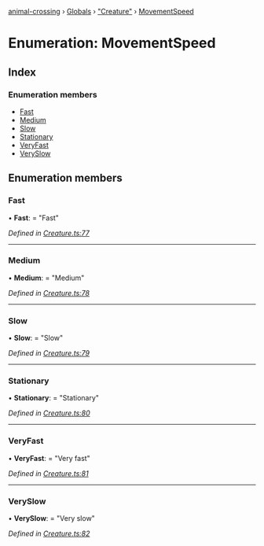 [animal-crossing](../README.md) › [Globals](../globals.md) › ["Creature"](../modules/_creature_.md) › [MovementSpeed](_creature_.movementspeed.md)

# Enumeration: MovementSpeed

## Index

### Enumeration members

* [Fast](_creature_.movementspeed.md#fast)
* [Medium](_creature_.movementspeed.md#medium)
* [Slow](_creature_.movementspeed.md#slow)
* [Stationary](_creature_.movementspeed.md#stationary)
* [VeryFast](_creature_.movementspeed.md#veryfast)
* [VerySlow](_creature_.movementspeed.md#veryslow)

## Enumeration members

###  Fast

• **Fast**: = "Fast"

*Defined in [Creature.ts:77](https://github.com/Norviah/animal-crossing/blob/b7769d3/module/types/Creature.ts#L77)*

___

###  Medium

• **Medium**: = "Medium"

*Defined in [Creature.ts:78](https://github.com/Norviah/animal-crossing/blob/b7769d3/module/types/Creature.ts#L78)*

___

###  Slow

• **Slow**: = "Slow"

*Defined in [Creature.ts:79](https://github.com/Norviah/animal-crossing/blob/b7769d3/module/types/Creature.ts#L79)*

___

###  Stationary

• **Stationary**: = "Stationary"

*Defined in [Creature.ts:80](https://github.com/Norviah/animal-crossing/blob/b7769d3/module/types/Creature.ts#L80)*

___

###  VeryFast

• **VeryFast**: = "Very fast"

*Defined in [Creature.ts:81](https://github.com/Norviah/animal-crossing/blob/b7769d3/module/types/Creature.ts#L81)*

___

###  VerySlow

• **VerySlow**: = "Very slow"

*Defined in [Creature.ts:82](https://github.com/Norviah/animal-crossing/blob/b7769d3/module/types/Creature.ts#L82)*
